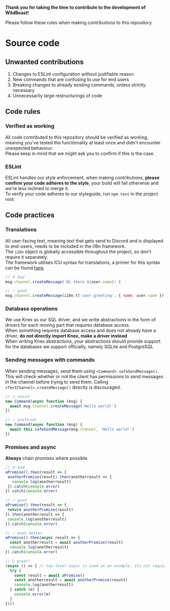 **Thank you for taking the time to contribute to the development of WildBeast!**

Please follow these rules when making contributions to this repository.

# Source code

## Unwanted contributions

1. Changes to ESLint configuration without justifiable reason
2. New commands that are confusing to use for end users
3. Breaking changes to already existing commands, unless strictly necessary 
4. Unnecessarily large restructurings of code

## Code rules

### Verified as working

All code contributed to this repository should be verified as working, meaning you've tested the functionality at least once and didn't encounter unexpected behaviour.   
Please keep in mind that we might ask you to confirm if this is the case.

### ESLint

ESLint handles our style enforcement, when making contributions, **please confirm your code adheres to the style**, your build will fail otherwise and we're less inclined to merge it.   
To verify your code adheres to our styleguide, run `npm test` in the project root.

## Code practices

### Translations

All user-facing text, meaning text that gets send to Discord and is displayed to end-users, needs to be included in the i18n framework.   
The `i18n` object is globally accessible throughout the project, so don't require it separately.    
The framework utilises ICU syntax for translations, a primer for this syntax can be found [here](https://formatjs.io/docs/core-concepts/icu-syntax).

```js
// ✗ bad
msg.channel.createMessage(`Hi there ${user.name}!`)
```

```js
// ✓ good
msg.channel.createMessage(i18n.t('user.greeting', { name: user.name }))
```

### Database operations

We use Knex as our SQL driver, and we write abstractions in the form of drivers for each moving part that requires database access.   
When something requires database access and does not already have a driver, **do not directly import Knex, make a driver instead**   
When writing Knex abstractions, your abstractions should provide support for the databases we support officially, namely SQLite and PostgreSQL

### Sending messages with commands

When sending messages, send them using `<Command>.safeSendMessage()`. This will check whether or not the client has permissions to send messages in the channel before trying to send them. Calling `<TextChannel>.createMessage()` directly is discouraged.

```js
// ⚠ avoid
new Command(async function (msg) {
  await msg.channel.createMessage('Hello world!')
})
```

```js
// ✓ prefered
new Command(async function (msg) {
  await this.safeSendMessage(msg.channel, 'Hello world!')
})
```

### Promises and async

**Always** chain promises where possible.   

```js
// ✗ bad
aPromise().then(result => {
 anotherPromise(result).then(anotherresult => {
   console.log(anotherresult)
 }).catch(console.error)
}).catch(console.error)
```

```js
// ✓ good
aPromise().then(result => {
 return anotherPromise(result)
}).then(anotherresult => {
 console.log(anotherresult)
}).catch(console.error)
```

```js
// ✓ even better
aPromise().then(async result => {
  const anotherresult = await anotherPromise(result)
  console.log(anotherresult)
}).catch(console.error)
```

```js
// 💯 great!
(async () => { // top-level async is used as an example, its not required
  try {
    const result = await aPromise()
    const anotherresult = await anotherPromise(result)
    console.log(anotherresult)
  } catch (e) { 
    console.error(e) 
  }
})()
```
